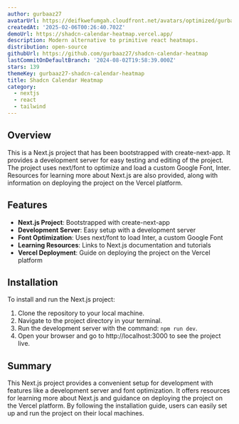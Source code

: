 ```yaml
---
author: gurbaaz27
avatarUrl: https://deifkwefumgah.cloudfront.net/avatars/optimized/gurbaaz27-shadcn-calendar-heatmap-avatar-128.webp
createdAt: '2025-02-06T00:26:40.702Z'
demoUrl: https://shadcn-calendar-heatmap.vercel.app/
description: Modern alternative to primitive react heatmaps.
distribution: open-source
githubUrl: https://github.com/gurbaaz27/shadcn-calendar-heatmap
lastCommitOnDefaultBranch: '2024-08-02T19:58:39.000Z'
stars: 139
themeKey: gurbaaz27-shadcn-calendar-heatmap
title: Shadcn Calendar Heatmap
category:
  - nextjs
  - react
  - tailwind
---
```

## Overview
This is a Next.js project that has been bootstrapped with create-next-app. It provides a development server for easy testing and editing of the project. The project uses next/font to optimize and load a custom Google Font, Inter. Resources for learning more about Next.js are also provided, along with information on deploying the project on the Vercel platform.

## Features
- **Next.js Project**: Bootstrapped with create-next-app
- **Development Server**: Easy setup with a development server
- **Font Optimization**: Uses next/font to load Inter, a custom Google Font
- **Learning Resources**: Links to Next.js documentation and tutorials
- **Vercel Deployment**: Guide on deploying the project on the Vercel platform

## Installation
To install and run the Next.js project:
1. Clone the repository to your local machine.
2. Navigate to the project directory in your terminal.
3. Run the development server with the command: `npm run dev`.
4. Open your browser and go to http://localhost:3000 to see the project live.

## Summary
This Next.js project provides a convenient setup for development with features like a development server and font optimization. It offers resources for learning more about Next.js and guidance on deploying the project on the Vercel platform. By following the installation guide, users can easily set up and run the project on their local machines.